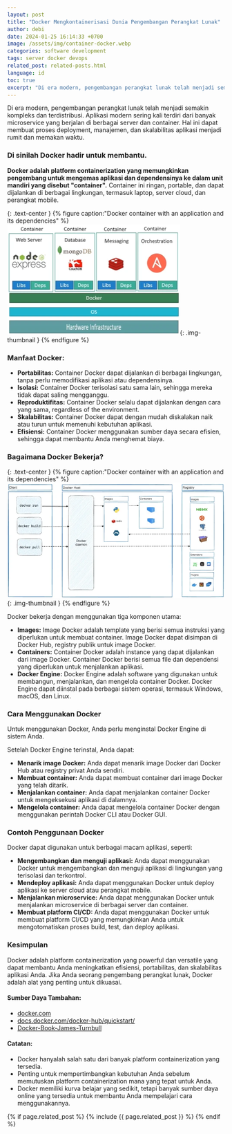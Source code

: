 ```yaml
---
layout: post
title: "Docker Mengkontainerisasi Dunia Pengembangan Perangkat Lunak"
author: debi
date: 2024-01-25 16:14:33 +0700
image: /assets/img/container-docker.webp
categories: software development
tags: server docker devops
related_post: related-posts.html
language: id
toc: true
excerpt: "Di era modern, pengembangan perangkat lunak telah menjadi semakin kompleks dan terdistribusi. Aplikasi modern sering kali terdiri dari banyak microservice yang berjalan di berbagai server dan container. Hal ini dapat membuat proses deployment, manajemen, dan skalabilitas aplikasi menjadi rumit dan memakan waktu. Di sinilah Docker hadir untuk membantu."
---
```

Di era modern, pengembangan perangkat lunak telah menjadi semakin kompleks dan terdistribusi.
Aplikasi modern sering kali terdiri dari banyak microservice yang berjalan di berbagai server dan container.
Hal ini dapat membuat proses deployment, manajemen, dan skalabilitas aplikasi menjadi rumit dan memakan waktu.

### Di sinilah Docker hadir untuk membantu.
**Docker adalah platform containerization yang memungkinkan pengembang untuk mengemas aplikasi dan dependensinya ke dalam unit mandiri yang disebut "container".**
Container ini ringan, portable, dan dapat dijalankan di berbagai lingkungan, termasuk laptop, server cloud, dan perangkat mobile.

{: .text-center }
{% figure caption:"Docker container with an application and its dependencies" %}
![Docker container with an application and its dependencies](/assets/img/docker-image.webp "Docker container with an application and its dependencies"){: .img-thumbnail }
{% endfigure %}

### Manfaat Docker:
- **Portabilitas:** Container Docker dapat dijalankan di berbagai lingkungan, tanpa perlu memodifikasi aplikasi atau dependensinya.
- **Isolasi:** Container Docker terisolasi satu sama lain, sehingga mereka tidak dapat saling mengganggu.
- **Reproduktifitas:** Container Docker selalu dapat dijalankan dengan cara yang sama, regardless of the environment.
- **Skalabilitas:** Container Docker dapat dengan mudah diskalakan naik atau turun untuk memenuhi kebutuhan aplikasi.
- **Efisiensi:** Container Docker menggunakan sumber daya secara efisien, sehingga dapat membantu Anda menghemat biaya.

### Bagaimana Docker Bekerja?

{: .text-center }
{% figure caption:"Docker container with an application and its dependencies" %}
![Docker architecture with images, containers, and a Docker Engine](/assets/img/docker-architecture.webp "Docker architecture with images, containers, and a Docker Engine"){: .img-thumbnail }
{% endfigure %}

Docker bekerja dengan menggunakan tiga komponen utama:
- **Images:** Image Docker adalah template yang berisi semua instruksi yang diperlukan untuk membuat container. Image Docker dapat disimpan di Docker Hub, registry publik untuk image Docker.
- **Containers:** Container Docker adalah instance yang dapat dijalankan dari image Docker. Container Docker berisi semua file dan dependensi yang diperlukan untuk menjalankan aplikasi.
- **Docker Engine:** Docker Engine adalah software yang digunakan untuk membangun, menjalankan, dan mengelola container Docker. Docker Engine dapat diinstal pada berbagai sistem operasi, termasuk Windows, macOS, dan Linux.

### Cara Menggunakan Docker
Untuk menggunakan Docker, Anda perlu menginstal Docker Engine di sistem Anda.

Setelah Docker Engine terinstal, Anda dapat:
- **Menarik image Docker:** Anda dapat menarik image Docker dari Docker Hub atau registry privat Anda sendiri.
- **Membuat container:** Anda dapat membuat container dari image Docker yang telah ditarik.
- **Menjalankan container:** Anda dapat menjalankan container Docker untuk mengeksekusi aplikasi di dalamnya.
- **Mengelola container:** Anda dapat mengelola container Docker dengan menggunakan perintah Docker CLI atau Docker GUI.

### Contoh Penggunaan Docker
Docker dapat digunakan untuk berbagai macam aplikasi, seperti:
- **Mengembangkan dan menguji aplikasi:** Anda dapat menggunakan Docker untuk mengembangkan dan menguji aplikasi di lingkungan yang terisolasi dan terkontrol.
- **Mendeploy aplikasi:** Anda dapat menggunakan Docker untuk deploy aplikasi ke server cloud atau perangkat mobile.
- **Menjalankan microservice:** Anda dapat menggunakan Docker untuk menjalankan microservice di berbagai server dan container.
- **Membuat platform CI/CD:** Anda dapat menggunakan Docker untuk membuat platform CI/CD yang memungkinkan Anda untuk mengotomatiskan proses build, test, dan deploy aplikasi.

### Kesimpulan
Docker adalah platform containerization yang powerful dan versatile yang dapat membantu Anda meningkatkan efisiensi, portabilitas, dan skalabilitas aplikasi Anda.
Jika Anda seorang pengembang perangkat lunak, Docker adalah alat yang penting untuk dikuasai.

#### Sumber Daya Tambahan:
- [docker.com][docker-com]
- [docs.docker.com/docker-hub/quickstart/][doc-docker]
- [Docker-Book-James-Turnbull][docker-book]

#### Catatan:
- Docker hanyalah salah satu dari banyak platform containerization yang tersedia.
- Penting untuk mempertimbangkan kebutuhan Anda sebelum memutuskan platform containerization mana yang tepat untuk Anda.
- Docker memiliki kurva belajar yang sedikit, tetapi banyak sumber daya online yang tersedia untuk membantu Anda mempelajari cara menggunakannya.

[docker-com]: https://www.docker.com/
[doc-docker]: https://docs.docker.com/docker-hub/quickstart/
[docker-book]: https://www.amazon.com/Docker-Book-James-Turnbull/dp/0988820234

{% if page.related_post %}
  {% include {{ page.related_post }} %}
{% endif %}
